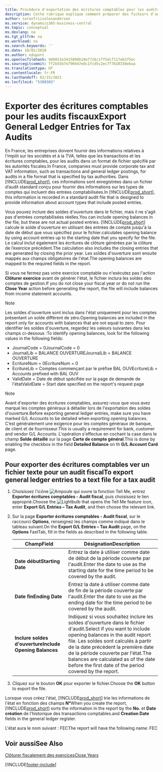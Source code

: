 ```yaml
---
title: Procédure d'exportation des écritures comptables pour les audits fiscaux
description: Cette rubrique explique comment préparer des fichiers d'audit pour se conformer à la réglementation fiscale en France.
author: sorenfriisalexandersen
ms.service: dynamics365-business-central
ms.topic: conceptual
ms.devlang: na
ms.tgt_pltfrm: na
ms.workload: na
ms.search.keywords: ''
ms.date: 10/01/2020
ms.author: edupont
ms.openlocfilehash: 9d6015e3415098b10e7716c1ff5dcf117eb375ec
ms.sourcegitcommit: ff2b55b7e790447e0c1fcd5c2ec7f7610338ebaa
ms.translationtype: HT
ms.contentlocale: fr-FR
ms.lasthandoff: 02/15/2021
ms.locfileid: "5380303"
---
```

# <a name="export-general-ledger-entries-for-tax-audits"></a><span data-ttu-id="834a4-103">Exporter des écritures comptables pour les audits fiscaux</span><span class="sxs-lookup"><span data-stu-id="834a4-103">Export General Ledger Entries for Tax Audits</span></span>
<span data-ttu-id="834a4-104">En France, les entreprises doivent fournir des informations relatives à l'impôt sur les sociétés et à la TVA, telles que les transactions et les écritures comptables, pour les audits dans un format de fichier spécifié par les autorités fiscales.</span><span class="sxs-lookup"><span data-stu-id="834a4-104">In France, companies must provide corporate tax and VAT information, such as transactions and general ledger postings, for audits in a file format that is specified by tax authorities.</span></span> <span data-ttu-id="834a4-105">Dans [!INCLUDE[prod_short](../../includes/prod_short.md)], ces informations sont enregistrées dans un fichier d’audit standard conçu pour fournir des informations sur les types de comptes qui incluent des entrées comptabilisées.</span><span class="sxs-lookup"><span data-stu-id="834a4-105">In [!INCLUDE[prod_short](../../includes/prod_short.md)], this information is recorded in a standard audit file that is designed to provide information about account types that include posted entries.</span></span>

<span data-ttu-id="834a4-106">Vous pouvez inclure des soldes d'ouverture dans le fichier, mais il ne s'agit pas d'entrées comptabilisées réelles.</span><span class="sxs-lookup"><span data-stu-id="834a4-106">You can include opening balances in the file, but these are not actual posted entries.</span></span> [!INCLUDE[prod_short](../../includes/prod_short.md)] <span data-ttu-id="834a4-107">calcule le solde d'ouverture en utilisant des entrées de compte jusqu'à la date de début que vous spécifiez pour le fichier.</span><span class="sxs-lookup"><span data-stu-id="834a4-107">calculates opening balance by using account entries up to the starting date that you specify for the file.</span></span> <span data-ttu-id="834a4-108">Le calcul inclut également les écritures de clôture générées par la clôture de l’exercice précédent.</span><span class="sxs-lookup"><span data-stu-id="834a4-108">The calculation also includes the closing entries that are generated by closing the prior year.</span></span> <span data-ttu-id="834a4-109">Les soldes d'ouverture sont ensuite mappés aux champs obligatoires de l'état.</span><span class="sxs-lookup"><span data-stu-id="834a4-109">The opening balances are mapped to the required fields in the report.</span></span>  

<span data-ttu-id="834a4-110">Si vous ne fermez pas votre exercice comptable ou n'exécutez pas l'action **Clôturer exercice** avant de générer l'état, le fichier inclura les soldes des comptes de gestion.</span><span class="sxs-lookup"><span data-stu-id="834a4-110">If you do not close your fiscal year or do not run the **Close Year** action before generating the report, the file will include balances from income statement accounts.</span></span>  

> [!NOTE]  
>  <span data-ttu-id="834a4-111">Les soldes d'ouverture sont inclus dans l'état uniquement pour les comptes présentant un solde différent de zéro.</span><span class="sxs-lookup"><span data-stu-id="834a4-111">Opening balances are included in the report only for accounts with balances that are not equal to zero.</span></span> <span data-ttu-id="834a4-112">Pour identifier les soldes d'ouverture, regardez les valeurs suivantes dans les champs ci-dessous :</span><span class="sxs-lookup"><span data-stu-id="834a4-112">To identify opening balances, look for the following values in the following fields:</span></span>  
>   
>  -  <span data-ttu-id="834a4-113">JournalCode = 0</span><span class="sxs-lookup"><span data-stu-id="834a4-113">JournalCode = 0</span></span>  
> -   <span data-ttu-id="834a4-114">JournalLib = BALANCE OUVERTURE</span><span class="sxs-lookup"><span data-stu-id="834a4-114">JournalLib = BALANCE OUVERTURE</span></span>  
> -   <span data-ttu-id="834a4-115">EcritureNum = 0</span><span class="sxs-lookup"><span data-stu-id="834a4-115">EcritureNum = 0</span></span>  
> -   <span data-ttu-id="834a4-116">EcritureLib = Comptes commençant par le préfixe BAL OUV</span><span class="sxs-lookup"><span data-stu-id="834a4-116">EcritureLib = Accounts prefixed with BAL OUV</span></span>  
> -   <span data-ttu-id="834a4-117">ValidDate = Date de début spécifiée sur la page de demande de l'état</span><span class="sxs-lookup"><span data-stu-id="834a4-117">ValidDate = Start date specified on the report's request page</span></span>  

> [!NOTE]  
>  <span data-ttu-id="834a4-118">Avant d'exporter des écritures comptables, assurez-vous que vous avez marqué les comptes généraux à détailler lors de l'exportation des soldes d'ouverture.</span><span class="sxs-lookup"><span data-stu-id="834a4-118">Before exporting general ledger entries, make sure you have marked G/L Accounts to be detailed when exporting opening balances.</span></span> <span data-ttu-id="834a4-119">C’est généralement une exigence pour les comptes généraux de banque, de client et de fournisseur.</span><span class="sxs-lookup"><span data-stu-id="834a4-119">This is usually a requirement for bank, customer and vendor G/L Accounts.</span></span> <span data-ttu-id="834a4-120">L'opération s'effectue en cochant la case dans le champ **Solde détaillé** sur la page **Carte de compte général**.</span><span class="sxs-lookup"><span data-stu-id="834a4-120">This is done by enabling the checkbox in the field **Detailed Balance** on th **G/L Account Card** page.</span></span>
>   

## <a name="to-export-general-ledger-entries-to-a-text-file-for-a-tax-audit"></a><span data-ttu-id="834a4-121">Pour exporter des écritures comptables ver un fichier texte pour un audit fiscal</span><span class="sxs-lookup"><span data-stu-id="834a4-121">To export general ledger entries to a text file for a tax audit</span></span>  
1.  <span data-ttu-id="834a4-122">Choisissez l'icône ![Ampoule qui ouvre la fonction Tell Me](../../media/ui-search/search_small.png "Dites-moi ce que vous voulez faire"), entrez **Exporter écritures comptables - Audit fiscal**, puis choisissez le lien approprié.</span><span class="sxs-lookup"><span data-stu-id="834a4-122">Choose the ![Lightbulb that opens the Tell Me feature](../../media/ui-search/search_small.png "Tell me what you want to do") icon, enter **Export G/L Entries – Tax Audit**, and then choose the relevant link.</span></span>  
2.  <span data-ttu-id="834a4-123">Sur la page **Exporter écritures comptables - Audit fiscal**, sur le raccourci **Options**, renseignez les champs comme indiqué dans le tableau suivant.</span><span class="sxs-lookup"><span data-stu-id="834a4-123">On the **Export G/L Entries – Tax Audit** page, on the **Options** FastTab, fill in the fields as described in the following table.</span></span>  

    |<span data-ttu-id="834a4-124">Champ</span><span class="sxs-lookup"><span data-stu-id="834a4-124">Field</span></span>|<span data-ttu-id="834a4-125">Désignation</span><span class="sxs-lookup"><span data-stu-id="834a4-125">Description</span></span>|  
    |---------------------------------|---------------------------------------|  
    |<span data-ttu-id="834a4-126">**Date début**</span><span class="sxs-lookup"><span data-stu-id="834a4-126">**Starting Date**</span></span>|<span data-ttu-id="834a4-127">Entrez la date à utiliser comme date de début de la période couverte par l'audit.</span><span class="sxs-lookup"><span data-stu-id="834a4-127">Enter the date to use as the starting date for the time period to be covered by the audit.</span></span>|  
    |<span data-ttu-id="834a4-128">**Date fin**</span><span class="sxs-lookup"><span data-stu-id="834a4-128">**Ending Date**</span></span>|<span data-ttu-id="834a4-129">Entrez la date à utiliser comme date de fin de la période couverte par l'audit.</span><span class="sxs-lookup"><span data-stu-id="834a4-129">Enter the date to use as the ending date for the time period to be covered by the audit.</span></span>|  
    |<span data-ttu-id="834a4-130">**Inclure soldes d'ouverture**</span><span class="sxs-lookup"><span data-stu-id="834a4-130">**Include Opening Balances**</span></span>|<span data-ttu-id="834a4-131">Indiquez si vous souhaitez inclure les soldes d'ouverture dans le fichier d'audit.</span><span class="sxs-lookup"><span data-stu-id="834a4-131">Select if you want to include opening balances in the audit report file.</span></span> <span data-ttu-id="834a4-132">Les soldes sont calculés à partir de la date précédent la première date de la période couverte par l'état.</span><span class="sxs-lookup"><span data-stu-id="834a4-132">The balances are calculated as of the date before the first date of the period covered by the report.</span></span>|  

3.  <span data-ttu-id="834a4-133">Cliquez sur le bouton **OK** pour exporter le fichier.</span><span class="sxs-lookup"><span data-stu-id="834a4-133">Choose the **OK** button to export the file.</span></span>  

<span data-ttu-id="834a4-134">Lorsque vous créez l'état, [!INCLUDE[prod_short](../../includes/prod_short.md)] trie les informations de l'état en fonction des champs **N°**</span><span class="sxs-lookup"><span data-stu-id="834a4-134">When you create the report, [!INCLUDE[prod_short](../../includes/prod_short.md)] sorts the information in the report by the **No.**</span></span> <span data-ttu-id="834a4-135">et **Date création** de l'historique des transactions comptables.</span><span class="sxs-lookup"><span data-stu-id="834a4-135">and **Creation Date** fields in the general ledger register.</span></span>  

<span data-ttu-id="834a4-136">L'état aura le nom suivant : <taxpayername>FEC<YYYYMMDD></span><span class="sxs-lookup"><span data-stu-id="834a4-136">The report will have the following name: <taxpayername>FEC<YYYYMMDD></span></span>  

## <a name="see-also"></a><span data-ttu-id="834a4-137">Voir aussi</span><span class="sxs-lookup"><span data-stu-id="834a4-137">See Also</span></span>  
 [<span data-ttu-id="834a4-138">Clôturer fiscalement des exercices</span><span class="sxs-lookup"><span data-stu-id="834a4-138">Close Years</span></span>](how-to-close-years.md)


[!INCLUDE[footer-include](../../includes/footer-banner.md)]